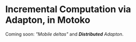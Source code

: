 # Incremental Computation via Adapton, in Motoko

Coming soon: _"Mobile deltas"_ and _**Distributed** Adapton_.

